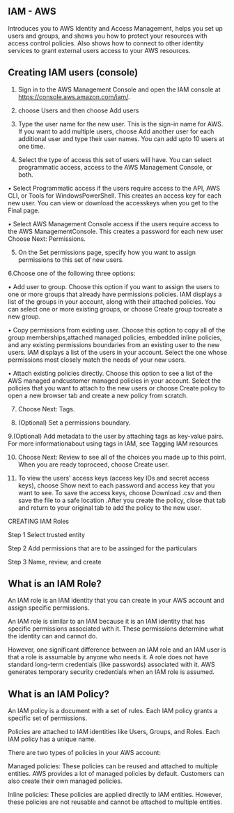 ##  IAM - AWS

Introduces you to AWS Identity and Access Management, helps you set up users and groups, and shows you how to protect your resources with access control policies. Also shows how to connect to other identity services to grant external users access to your AWS resources.

## Creating IAM users (console)

1. Sign in to the AWS Management Console and open the IAM console at https://console.aws.amazon.com/iam/.

2. choose Users and then choose Add users

3. Type the user name for the new user. This is the sign-in name for AWS. If you want to add multiple users, choose Add another user for each additional user and type their user names. You can add upto 10 users at one time.

4. Select the type of access this set of users will have. You can select programmatic access, access to the AWS Management Console, or both.

• Select Programmatic access if the users require access to the API, AWS CLI, or Tools for WindowsPowerShell. This creates an access key for each new user. You can view or download the accesskeys when you get to the Final page.

• Select AWS Management Console access if the users require access to the AWS ManagementConsole. This creates a password for each new user Choose Next: Permissions.

5. On the Set permissions page, specify how you want to assign permissions to this set of new users.

6.Choose one of the following three options:

• Add user to group. Choose this option if you want to assign the users to one or more groups that already have permissions policies. IAM displays a list of the groups in your account, along with their attached policies. You can select one or more existing groups, or choose Create group tocreate a new group. 

• Copy permissions from existing user. Choose this option to copy all of the group memberships,attached managed policies, embedded inline policies, and any existing permissions boundaries  from an existing user to the new users. IAM displays a list of the users in your account. Select the one whose permissions most closely match the needs of your new users.

• Attach existing policies directly. Choose this option to see a list of the AWS managed andcustomer managed policies in your account. Select the policies that you want to attach to the new users or choose Create policy to open a new browser tab and create a new policy from scratch.

7. Choose Next: Tags.

8. (Optional) Set a permissions boundary.

9.(Optional) Add metadata to the user by attaching tags as key-value pairs. For more informationabout using tags in IAM, see Tagging IAM resources

10. Choose Next: Review to see all of the choices you made up to this point. When you are ready toproceed, choose Create user.

11. To view the users' access keys (access key IDs and secret access keys), choose Show next to each password and access key that you want to see. To save the access keys, choose Download .csv and then save the file to a safe location .After you create the policy, close that tab and return to your original tab to add the policy to the new user.

CREATING IAM Roles
 
 Step 1 Select trusted entity

 Step 2 Add permissions that are to be assinged for the particulars 

 Step 3 Name, review, and create

## What is an IAM Role?

An IAM role is an IAM identity that you can create in your AWS account and assign specific permissions.

An IAM role is similar to an IAM because it is an IAM identity that has specific permissions associated with it. These permissions determine what the identity can and cannot do.

However, one significant difference between an IAM role and an IAM user is that a role is assumable by anyone who needs it. A role does not have standard long-term credentials (like passwords) associated with it. AWS generates temporary security credentials when an IAM role is assumed.

## What is an IAM Policy?
An IAM policy is a document with a set of rules. Each IAM policy grants a specific set of permissions.

Policies are attached to IAM identities like Users, Groups, and Roles. Each IAM policy has a unique name.

There are two types of policies in your AWS account:

Managed policies: These policies can be reused and attached to multiple entities. AWS provides a lot of managed policies by default. Customers can also create their own managed policies.

Inline policies: These policies are applied directly to IAM entities. However, these policies are not reusable and cannot be attached to multiple entities.
